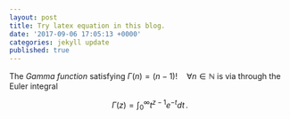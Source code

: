 ```yaml
---
layout: post
title: Try latex equation in this blog.
date: '2017-09-06 17:05:13 +0000'
categories: jekyll update
published: true
--- 
```

The *Gamma function* satisfying $\Gamma(n) = (n-1)!\quad\forall
n\in\mathbb N$ is via through the Euler integral

$$
\Gamma(z) = \int_0^\infty t^{z-1}e^{-t}dt\,.
$$